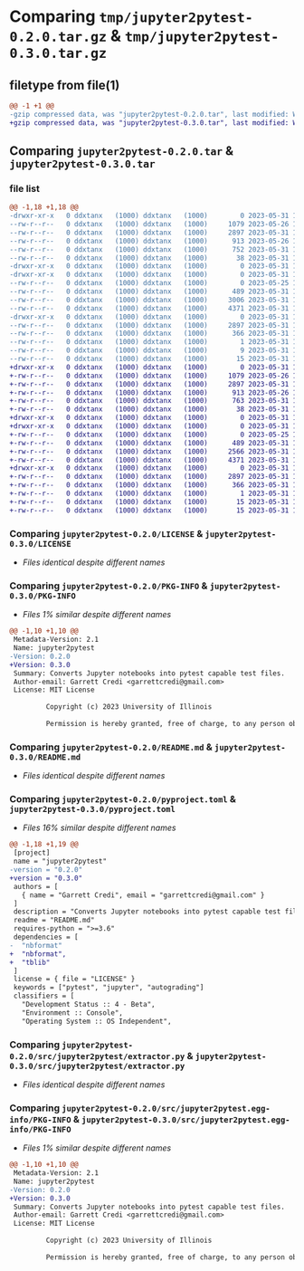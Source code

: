 # Comparing `tmp/jupyter2pytest-0.2.0.tar.gz` & `tmp/jupyter2pytest-0.3.0.tar.gz`

## filetype from file(1)

```diff
@@ -1 +1 @@
-gzip compressed data, was "jupyter2pytest-0.2.0.tar", last modified: Wed May 31 17:54:40 2023, max compression
+gzip compressed data, was "jupyter2pytest-0.3.0.tar", last modified: Wed May 31 19:02:25 2023, max compression
```

## Comparing `jupyter2pytest-0.2.0.tar` & `jupyter2pytest-0.3.0.tar`

### file list

```diff
@@ -1,18 +1,18 @@
-drwxr-xr-x   0 ddxtanx   (1000) ddxtanx   (1000)        0 2023-05-31 17:54:40.584877 jupyter2pytest-0.2.0/
--rw-r--r--   0 ddxtanx   (1000) ddxtanx   (1000)     1079 2023-05-26 15:14:26.000000 jupyter2pytest-0.2.0/LICENSE
--rw-r--r--   0 ddxtanx   (1000) ddxtanx   (1000)     2897 2023-05-31 17:54:40.584877 jupyter2pytest-0.2.0/PKG-INFO
--rw-r--r--   0 ddxtanx   (1000) ddxtanx   (1000)      913 2023-05-26 15:28:20.000000 jupyter2pytest-0.2.0/README.md
--rw-r--r--   0 ddxtanx   (1000) ddxtanx   (1000)      752 2023-05-31 17:54:29.000000 jupyter2pytest-0.2.0/pyproject.toml
--rw-r--r--   0 ddxtanx   (1000) ddxtanx   (1000)       38 2023-05-31 17:54:40.584877 jupyter2pytest-0.2.0/setup.cfg
-drwxr-xr-x   0 ddxtanx   (1000) ddxtanx   (1000)        0 2023-05-31 17:54:40.581544 jupyter2pytest-0.2.0/src/
-drwxr-xr-x   0 ddxtanx   (1000) ddxtanx   (1000)        0 2023-05-31 17:54:40.581544 jupyter2pytest-0.2.0/src/jupyter2pytest/
--rw-r--r--   0 ddxtanx   (1000) ddxtanx   (1000)        0 2023-05-25 18:18:40.000000 jupyter2pytest-0.2.0/src/jupyter2pytest/__init__.py
--rw-r--r--   0 ddxtanx   (1000) ddxtanx   (1000)      489 2023-05-31 17:54:02.000000 jupyter2pytest-0.2.0/src/jupyter2pytest/__main__.py
--rw-r--r--   0 ddxtanx   (1000) ddxtanx   (1000)     3006 2023-05-31 17:54:02.000000 jupyter2pytest-0.2.0/src/jupyter2pytest/compiler.py
--rw-r--r--   0 ddxtanx   (1000) ddxtanx   (1000)     4371 2023-05-31 17:54:02.000000 jupyter2pytest-0.2.0/src/jupyter2pytest/extractor.py
-drwxr-xr-x   0 ddxtanx   (1000) ddxtanx   (1000)        0 2023-05-31 17:54:40.584877 jupyter2pytest-0.2.0/src/jupyter2pytest.egg-info/
--rw-r--r--   0 ddxtanx   (1000) ddxtanx   (1000)     2897 2023-05-31 17:54:40.000000 jupyter2pytest-0.2.0/src/jupyter2pytest.egg-info/PKG-INFO
--rw-r--r--   0 ddxtanx   (1000) ddxtanx   (1000)      366 2023-05-31 17:54:40.000000 jupyter2pytest-0.2.0/src/jupyter2pytest.egg-info/SOURCES.txt
--rw-r--r--   0 ddxtanx   (1000) ddxtanx   (1000)        1 2023-05-31 17:54:40.000000 jupyter2pytest-0.2.0/src/jupyter2pytest.egg-info/dependency_links.txt
--rw-r--r--   0 ddxtanx   (1000) ddxtanx   (1000)        9 2023-05-31 17:54:40.000000 jupyter2pytest-0.2.0/src/jupyter2pytest.egg-info/requires.txt
--rw-r--r--   0 ddxtanx   (1000) ddxtanx   (1000)       15 2023-05-31 17:54:40.000000 jupyter2pytest-0.2.0/src/jupyter2pytest.egg-info/top_level.txt
+drwxr-xr-x   0 ddxtanx   (1000) ddxtanx   (1000)        0 2023-05-31 19:02:25.609155 jupyter2pytest-0.3.0/
+-rw-r--r--   0 ddxtanx   (1000) ddxtanx   (1000)     1079 2023-05-26 15:14:26.000000 jupyter2pytest-0.3.0/LICENSE
+-rw-r--r--   0 ddxtanx   (1000) ddxtanx   (1000)     2897 2023-05-31 19:02:25.609155 jupyter2pytest-0.3.0/PKG-INFO
+-rw-r--r--   0 ddxtanx   (1000) ddxtanx   (1000)      913 2023-05-26 15:28:20.000000 jupyter2pytest-0.3.0/README.md
+-rw-r--r--   0 ddxtanx   (1000) ddxtanx   (1000)      763 2023-05-31 19:01:42.000000 jupyter2pytest-0.3.0/pyproject.toml
+-rw-r--r--   0 ddxtanx   (1000) ddxtanx   (1000)       38 2023-05-31 19:02:25.609155 jupyter2pytest-0.3.0/setup.cfg
+drwxr-xr-x   0 ddxtanx   (1000) ddxtanx   (1000)        0 2023-05-31 19:02:25.609155 jupyter2pytest-0.3.0/src/
+drwxr-xr-x   0 ddxtanx   (1000) ddxtanx   (1000)        0 2023-05-31 19:02:25.609155 jupyter2pytest-0.3.0/src/jupyter2pytest/
+-rw-r--r--   0 ddxtanx   (1000) ddxtanx   (1000)        0 2023-05-25 18:18:40.000000 jupyter2pytest-0.3.0/src/jupyter2pytest/__init__.py
+-rw-r--r--   0 ddxtanx   (1000) ddxtanx   (1000)      489 2023-05-31 17:54:02.000000 jupyter2pytest-0.3.0/src/jupyter2pytest/__main__.py
+-rw-r--r--   0 ddxtanx   (1000) ddxtanx   (1000)     2566 2023-05-31 18:56:44.000000 jupyter2pytest-0.3.0/src/jupyter2pytest/compiler.py
+-rw-r--r--   0 ddxtanx   (1000) ddxtanx   (1000)     4371 2023-05-31 17:54:02.000000 jupyter2pytest-0.3.0/src/jupyter2pytest/extractor.py
+drwxr-xr-x   0 ddxtanx   (1000) ddxtanx   (1000)        0 2023-05-31 19:02:25.609155 jupyter2pytest-0.3.0/src/jupyter2pytest.egg-info/
+-rw-r--r--   0 ddxtanx   (1000) ddxtanx   (1000)     2897 2023-05-31 19:02:25.000000 jupyter2pytest-0.3.0/src/jupyter2pytest.egg-info/PKG-INFO
+-rw-r--r--   0 ddxtanx   (1000) ddxtanx   (1000)      366 2023-05-31 19:02:25.000000 jupyter2pytest-0.3.0/src/jupyter2pytest.egg-info/SOURCES.txt
+-rw-r--r--   0 ddxtanx   (1000) ddxtanx   (1000)        1 2023-05-31 19:02:25.000000 jupyter2pytest-0.3.0/src/jupyter2pytest.egg-info/dependency_links.txt
+-rw-r--r--   0 ddxtanx   (1000) ddxtanx   (1000)       15 2023-05-31 19:02:25.000000 jupyter2pytest-0.3.0/src/jupyter2pytest.egg-info/requires.txt
+-rw-r--r--   0 ddxtanx   (1000) ddxtanx   (1000)       15 2023-05-31 19:02:25.000000 jupyter2pytest-0.3.0/src/jupyter2pytest.egg-info/top_level.txt
```

### Comparing `jupyter2pytest-0.2.0/LICENSE` & `jupyter2pytest-0.3.0/LICENSE`

 * *Files identical despite different names*

### Comparing `jupyter2pytest-0.2.0/PKG-INFO` & `jupyter2pytest-0.3.0/PKG-INFO`

 * *Files 1% similar despite different names*

```diff
@@ -1,10 +1,10 @@
 Metadata-Version: 2.1
 Name: jupyter2pytest
-Version: 0.2.0
+Version: 0.3.0
 Summary: Converts Jupyter notebooks into pytest capable test files.
 Author-email: Garrett Credi <garrettcredi@gmail.com>
 License: MIT License
         
         Copyright (c) 2023 University of Illinois
         
         Permission is hereby granted, free of charge, to any person obtaining a copy
```

### Comparing `jupyter2pytest-0.2.0/README.md` & `jupyter2pytest-0.3.0/README.md`

 * *Files identical despite different names*

### Comparing `jupyter2pytest-0.2.0/pyproject.toml` & `jupyter2pytest-0.3.0/pyproject.toml`

 * *Files 16% similar despite different names*

```diff
@@ -1,18 +1,19 @@
 [project]
 name = "jupyter2pytest"
-version = "0.2.0"
+version = "0.3.0"
 authors = [
   { name = "Garrett Credi", email = "garrettcredi@gmail.com" }
 ]
 description = "Converts Jupyter notebooks into pytest capable test files."
 readme = "README.md"
 requires-python = ">=3.6"
 dependencies = [
-  "nbformat"
+  "nbformat",
+  "tblib"
 ]
 license = { file = "LICENSE" }
 keywords = ["pytest", "jupyter", "autograding"]
 classifiers = [
   "Development Status :: 4 - Beta",
   "Environment :: Console",
   "Operating System :: OS Independent",
```

### Comparing `jupyter2pytest-0.2.0/src/jupyter2pytest/extractor.py` & `jupyter2pytest-0.3.0/src/jupyter2pytest/extractor.py`

 * *Files identical despite different names*

### Comparing `jupyter2pytest-0.2.0/src/jupyter2pytest.egg-info/PKG-INFO` & `jupyter2pytest-0.3.0/src/jupyter2pytest.egg-info/PKG-INFO`

 * *Files 1% similar despite different names*

```diff
@@ -1,10 +1,10 @@
 Metadata-Version: 2.1
 Name: jupyter2pytest
-Version: 0.2.0
+Version: 0.3.0
 Summary: Converts Jupyter notebooks into pytest capable test files.
 Author-email: Garrett Credi <garrettcredi@gmail.com>
 License: MIT License
         
         Copyright (c) 2023 University of Illinois
         
         Permission is hereby granted, free of charge, to any person obtaining a copy
```

